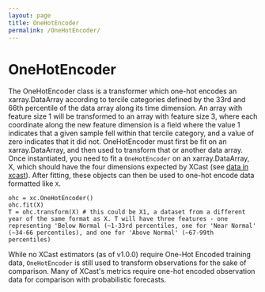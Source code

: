 ```yaml
---
layout: page
title: OneHotEncoder
permalink: /OneHotEncoder/
---
```


# OneHotEncoder

The OneHotEncoder class is a transformer which one-hot encodes an xarray.DataArray according to tercile categories defined by the 33rd and 66th percentile of the data array along its time dimension. An array with feature size 1 will be transformed to an array with feature size 3, where each coordinate along the new feature dimension is a field where the value 1 indicates that a given sample fell within that tercile category, and a value of zero indicates that it did not. OneHotEncoder must first be fit on an xarray.DataArray, and then used to transform that or another data array. 
Once instantiated, you need to fit a `OneHotEncoder` on an xarray.DataArray, X, which should have the four dimensions expected by XCast (see [data in xcast](https://xcast-lib.github.io/data/)). After fitting, these objects can then be used to one-hot encode data formatted like `X`.  

```
ohc = xc.OneHotEncoder()
ohc.fit(X) 
T = ohc.transform(X) # this could be X1, a dataset from a different year of the same format as X. T will have three features - one representing 'Below Normal (~1-33rd percentiles, one for 'Near Normal' (~34-66 percentiles), and one for 'Above Normal' (~67-99th percentiles) 
```

While no XCast estimators (as of v1.0.0) require One-Hot Encoded training data, `OneHotEncoder` is still used to transform observations for the sake of comparison. Many of XCast's metrics require one-hot encoded observation data for comparison with probabilistic forecasts. 






